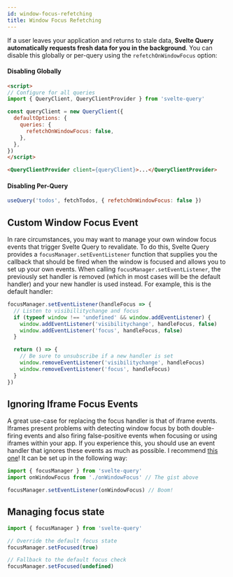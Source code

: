 ```yaml
---
id: window-focus-refetching
title: Window Focus Refetching
---
```


If a user leaves your application and returns to stale data, **Svelte Query automatically requests fresh data for you in the background**. You can disable this globally or per-query using the `refetchOnWindowFocus` option:

#### Disabling Globally

```markdown
<script>
// Configure for all queries
import { QueryClient, QueryClientProvider } from 'svelte-query'

const queryClient = new QueryClient({
  defaultOptions: {
    queries: {
      refetchOnWindowFocus: false,
    },
  },
})
</script>

<QueryClientProvider client={queryClient}>...</QueryClientProvider>

```

#### Disabling Per-Query

```js
useQuery('todos', fetchTodos, { refetchOnWindowFocus: false })
```

## Custom Window Focus Event

In rare circumstances, you may want to manage your own window focus events that trigger Svelte Query to revalidate. To do this, Svelte Query provides a `focusManager.setEventListener` function that supplies you the callback that should be fired when the window is focused and allows you to set up your own events. When calling `focusManager.setEventListener`, the previously set handler is removed (which in most cases will be the default handler) and your new handler is used instead. For example, this is the default handler:

```js
focusManager.setEventListener(handleFocus => {
  // Listen to visibillitychange and focus
  if (typeof window !== 'undefined' && window.addEventListener) {
    window.addEventListener('visibilitychange', handleFocus, false)
    window.addEventListener('focus', handleFocus, false)
  }

  return () => {
    // Be sure to unsubscribe if a new handler is set
    window.removeEventListener('visibilitychange', handleFocus)
    window.removeEventListener('focus', handleFocus)
  }
})
```

## Ignoring Iframe Focus Events

A great use-case for replacing the focus handler is that of iframe events. Iframes present problems with detecting window focus by both double-firing events and also firing false-positive events when focusing or using iframes within your app. If you experience this, you should use an event handler that ignores these events as much as possible. I recommend [this one](https://gist.github.com/tannerlinsley/1d3a2122332107fcd8c9cc379be10d88)! It can be set up in the following way:

```js
import { focusManager } from 'svelte-query'
import onWindowFocus from './onWindowFocus' // The gist above

focusManager.setEventListener(onWindowFocus) // Boom!
```

## Managing focus state

```js
import { focusManager } from 'svelte-query'

// Override the default focus state
focusManager.setFocused(true)

// Fallback to the default focus check
focusManager.setFocused(undefined)
```
